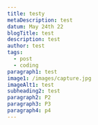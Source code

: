 ```yaml
---
title: testy
metaDescription: test
datum: May 24th 22
blogTitle: test
description: test
author: test
tags:
  - post
  - coding
paragraph1: test
image1: /images/capture.jpg
imageAlt1: test
subheading2: test
paragraph2: P2
paragraph3: P3
paragraph4: p4
---
```

